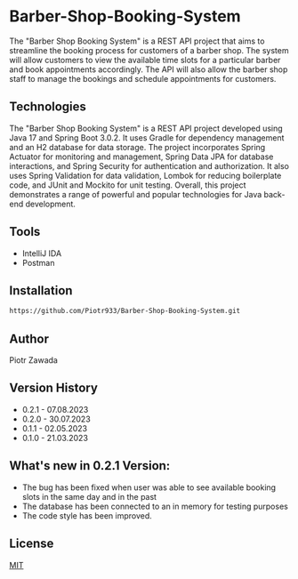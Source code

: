 # Barber-Shop-Booking-System

The "Barber Shop Booking System" is a REST API project that aims to streamline the booking process for customers of a barber shop. The system will allow customers to view the available time slots for a particular barber and book appointments accordingly. The API will also allow the barber shop staff to manage the bookings and schedule appointments for customers.


## Technologies

The "Barber Shop Booking System" is a REST API project developed using Java 17 and Spring Boot 3.0.2. It uses Gradle for dependency management and an H2 database for data storage. The project incorporates Spring Actuator for monitoring and management, Spring Data JPA for database interactions, and Spring Security for authentication and authorization. It also uses Spring Validation for data validation, Lombok for reducing boilerplate code, and JUnit and Mockito for unit testing. Overall, this project demonstrates a range of powerful and popular technologies for Java back-end development.

## Tools
* IntelliJ IDA
* Postman

## Installation
```bash
https://github.com/Piotr933/Barber-Shop-Booking-System.git
```
## Author
Piotr Zawada

## Version History

* 0.2.1  - 07.08.2023
* 0.2.0  - 30.07.2023
* 0.1.1  - 02.05.2023
* 0.1.0  - 21.03.2023

## What's new in 0.2.1 Version:

   * The bug has been fixed when user was able to see available booking slots in the same day and in the past
   * The database has been connected to an in memory for testing  purposes 
   * The code style has been improved.

## License
[MIT](https://choosealicense.com/licenses/mit/)





